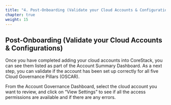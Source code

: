 ```yaml
---
title: "4. Post-Onboarding (Validate your Cloud Accounts & Configurations)"
chapter: true
weight: 15
---
```


## Post-Onboarding (Validate your Cloud Accounts & Configurations)

Once you have completed adding your cloud accounts into CoreStack, you can see them listed as part of the Account Summary Dashboard. As a next step, you can validate if the account has been set up correctly for all five Cloud Governance Pillars (OSCAR). ​
​

From the Account Governance Dashboard, select the cloud account you want to review, and click on “View Settings” to see if all the access permissions are available and if there are any errors.
